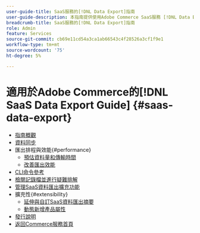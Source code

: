 ```yaml
---
user-guide-title: SaaS服務的[!DNL Data Export]指南
user-guide-description: 本指南提供使用Adobe Commerce SaaS服務 [!DNL Data Export] 擴充功能的詳細指示。
breadcrumb-title: SaaS服務的[!DNL Data Export]指南
role: Admin
feature: Services
source-git-commit: cb69e11cd54a3ca1ab66543c4f28526a3cf1f9e1
workflow-type: tm+mt
source-wordcount: '75'
ht-degree: 5%

---
```


# 適用於Adobe Commerce的[!DNL SaaS Data Export Guide] {#saas-data-export}

- [指南概觀](overview.md)
- [資料同步](data-synchronization.md)
- 匯出排程與效能{#performance}
   - [預估資料量和傳輸時間](estimate-data-volume-sync-time.md)
   - [改善匯出效能](customize-export-processing.md)
- [CLI命令參考](data-export-cli-commands.md)
- [檢閱記錄檔並進行疑難排解](troubleshooting-logging.md)
- [管理SaaS資料匯出擴充功能](manage-extension.md)
- 擴充性{#extensibility}
   - [延伸與自訂SaaS資料匯出摘要](extensibility-and-customizations.md)
   - [動態新增產品屬性](add-attribute-dynamically.md)
- [發行說明](release-notes.md)
- [返回Commerce服務首頁](https://experienceleague.adobe.com/docs/commerce/user-guides/home.html)
